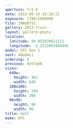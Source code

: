 ```yaml
---
aperture: f/2.0
date: 2013-09-16 15:28:21
exposure: 1788/1000000
file: IMAG0752
gallery: 2013-train
layout: gallery-photo
location:
  latitude: 56.052070611111
  longitude: -3.3221861944444
model: HTC One S
next: 48a04c1
ordering: 4
previous: 4e57ab8
sizes:
  640w:
    height: 361
    width: 640
  200x200:
    height: 200
    width: 200
  96x96:
    height: 96
    width: 96
title: null
make: HTC
---
```

